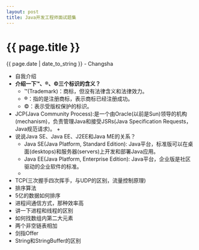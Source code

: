 ```yaml
---
layout: post
title: Java开发工程师面试题集
---
```


{{ page.title }}
================

<p class="meta">{{ page.date | date_to_string }} - Changsha</p>

+ 自我介绍
+ **介绍一下™、®、©三个标识的含义？**
  + ™(Trademark)：商标，但没有法律含义和法律效力。
  + ®：指的是注册商标，表示商标已经注册成功。
  + ©：表示受版权保护的标识。
+ JCP(Java Community Process):是一个由Oracle(以前是Sun)领导的机构(mechanism)，负责管理Java和接受JSRs(Java Specification Requests，Java规范请求)。
  + 
+ 说说Java SE、Java EE、J2EE和Java ME的关系？
   + Java SE(Java Platform, Standard Edition): Java平台，标准版可以在桌面(desktops)和服务器(servers)上开发和部署Java应用。
   + Java EE(Java Platform, Enterprise Edition): Java平台，企业版是社区驱动的企业软件的标准。
   + 
+ TCP(三次握手四次挥手，与UDP的区别，流量控制原理)
+ 排序算法
+ 5亿的数据如何排序
+ 进程间通信方式，那种效率高
+ 讲一下进程和线程的区别
+ 如何找数组内第二大元素
+ 两个非空链表相加
+ 剑指Offer
+ String和StringBuffer的区别